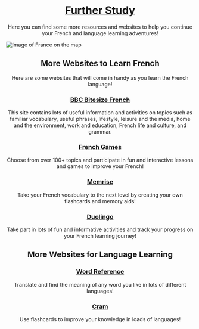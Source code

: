 <h1 align="center"><u>Further Study</u></h1>
<p align="center">Here you can find some more resources and websites to help you continue your French and language learning adventures!</p>
<img class="imgleft" src="https://upload.wikimedia.org/wikipedia/commons/2/2a/France_in_Europe_%28-rivers_-mini_map%29.svg" alt="Image of France on the map">
<h2 align="center">More Websites to Learn French</h2>
<p align="center">Here are some websites that will come in handy as you learn the French language!</p>
<h3 align="center"><a href="https://www.bbc.com/bitesize/subjects/z9dqxnb"> BBC Bitesize French</a></h3>
<p align="center">This site contains lots of useful information and activities on topics such as familiar vocabulary, useful phrases, lifestyle, leisure and the media, home and the environment, work and education, French life and culture, and grammar.</p>
<h3 align="center"><a href="https://www.french-games.net/"> French Games</a></h3>
<p align="center">Choose from over 100+ topics and participate in fun and interactive lessons and games to improve your French!</p>
<h3 align="center"><a href="https://www.memrise.com/courses/english/french/">Memrise</a></h3>
<p align="center">Take your French vocabulary to the next level by creating your own flashcards and memory aids!</p>
<h3 align="center"><a href="https://www.duolingo.com/">Duolingo</a></h3>
<p align="center">Take part in lots of fun and informative activities and track your progress on your French learning journey!</p>
<h2 align="center">More Websites for Language Learning</h2>
<h3 align="center"><a href="http://www.wordreference.com/">Word Reference</a></h3>
<p align="center">Translate and find the meaning of any word you like in lots of different languages!</p>
<h3 align="center"><a href="https://www.cram.com/user/login#flashcards">Cram</a></h3>
<p align="center">Use flashcards to improve your knowledge in loads of languages!</p>
